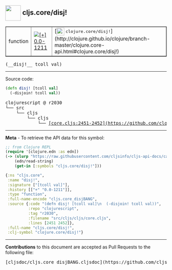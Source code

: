 ## <img width="48px" valign="middle" src="http://i.imgur.com/Hi20huC.png"> cljs.core/disj!

 <table border="1">
<tr>

<td>function</td>
<td><a href="https://github.com/cljsinfo/cljs-api-docs/tree/0.0-1211"><img valign="middle" alt="[+] 0.0-1211" src="https://img.shields.io/badge/+-0.0--1211-lightgrey.svg"></a> </td>
<td>
[<img height="24px" valign="middle" src="http://i.imgur.com/1GjPKvB.png"> <samp>clojure.core/disj!</samp>](http://clojure.github.io/clojure/branch-master/clojure.core-api.html#clojure.core/disj!)
</td>
</tr>
</table>

 <samp>
(__disj!__ tcoll val)<br>
</samp>

---





Source code:

```clj
(defn disj! [tcoll val]
  (-disjoin! tcoll val))
```

 <pre>
clojurescript @ r2030
└── src
    └── cljs
        └── cljs
            └── <ins>[core.cljs:2451-2452](https://github.com/clojure/clojurescript/blob/r2030/src/cljs/cljs/core.cljs#L2451-L2452)</ins>
</pre>


---

__Meta__ - To retrieve the API data for this symbol:

```clj
;; from Clojure REPL
(require '[clojure.edn :as edn])
(-> (slurp "https://raw.githubusercontent.com/cljsinfo/cljs-api-docs/catalog/cljs-api.edn")
    (edn/read-string)
    (get-in [:symbols "cljs.core/disj!"]))
```

```clj
{:ns "cljs.core",
 :name "disj!",
 :signature ["[tcoll val]"],
 :history [["+" "0.0-1211"]],
 :type "function",
 :full-name-encode "cljs.core_disjBANG",
 :source {:code "(defn disj! [tcoll val]\n  (-disjoin! tcoll val))",
          :repo "clojurescript",
          :tag "r2030",
          :filename "src/cljs/cljs/core.cljs",
          :lines [2451 2452]},
 :full-name "cljs.core/disj!",
 :clj-symbol "clojure.core/disj!"}

```

---

__Contributions__ to this document are accepted as Pull Requests to the following file:

 <pre>
[cljsdoc/cljs.core_disjBANG.cljsdoc](https://github.com/cljsinfo/cljs-api-docs/blob/master/cljsdoc/cljs.core_disjBANG.cljsdoc)
</pre>

